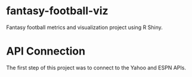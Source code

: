 # fantasy-football-viz
 
Fantasy football metrics and visualization project using R Shiny. 

# API Connection
The first step of this project was to connect to the Yahoo and ESPN APIs.
